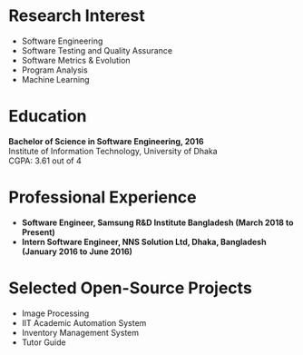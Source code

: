 # Research Interest
* Software Engineering
* Software Testing and Quality Assurance
* Software Metrics & Evolution
* Program Analysis
* Machine Learning

# Education
**Bachelor of Science in Software Engineering, 2016**  
Institute of Information Technology, University of Dhaka  
CGPA: 3.61 out of 4

# Professional Experience
* **Software Engineer, Samsung R&D Institute Bangladesh (March 2018 to Present)**
* **Intern Software Engineer, NNS Solution Ltd, Dhaka, Bangladesh (January 2016 to June 2016)**

# Selected Open-Source Projects
* Image Processing
* IIT Academic Automation System
* Inventory Management System
* Tutor Guide